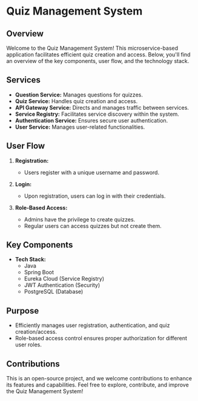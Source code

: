 # Quiz Management System

## Overview

Welcome to the Quiz Management System! This microservice-based application facilitates efficient quiz creation and access. Below, you'll find an overview of the key components, user flow, and the technology stack.

## Services

- **Question Service:** Manages questions for quizzes.
- **Quiz Service:** Handles quiz creation and access.
- **API Gateway Service:** Directs and manages traffic between services.
- **Service Registry:** Facilitates service discovery within the system.
- **Authentication Service:** Ensures secure user authentication.
- **User Service:** Manages user-related functionalities.

## User Flow

1. **Registration:**
   - Users register with a unique username and password.

2. **Login:**
   - Upon registration, users can log in with their credentials.

3. **Role-Based Access:**
   - Admins have the privilege to create quizzes.
   - Regular users can access quizzes but not create them.

## Key Components

- **Tech Stack:**
  - Java
  - Spring Boot
  - Eureka Cloud (Service Registry)
  - JWT Authentication (Security)
  - PostgreSQL (Database)

## Purpose

- Efficiently manages user registration, authentication, and quiz creation/access.
- Role-based access control ensures proper authorization for different user roles.

## Contributions

This is an open-source project, and we welcome contributions to enhance its features and capabilities. Feel free to explore, contribute, and improve the Quiz Management System!
